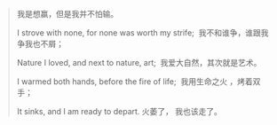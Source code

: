 >我是想赢，但是我并不怕输。
>
> I strove with none, for none was worth my strife; 
我不和谁争，谁跟我争我也不屑；
> 
> Nature I loved, and next to nature, art; 
我爱大自然，其次就是艺术。
> 
> I warmed both hands, before the fire of life; 
我用生命之火 ，烤着双手； 
> 
> It sinks, and I am ready to depart.
火萎了， 我也该走了。 
